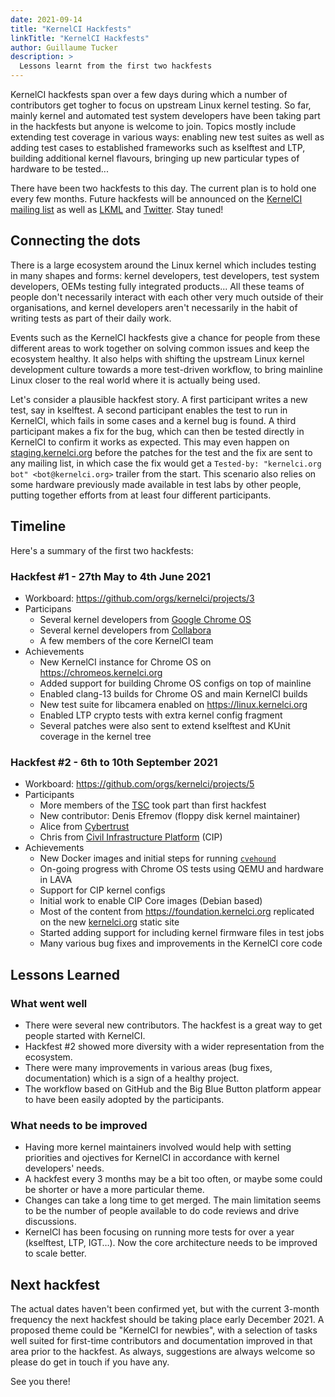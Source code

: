 ```yaml
---
date: 2021-09-14
title: "KernelCI Hackfests"
linkTitle: "KernelCI Hackfests"
author: Guillaume Tucker
description: >
  Lessons learnt from the first two hackfests
---
```


KernelCI hackfests span over a few days during which a number of contributors
get togher to focus on upstream Linux kernel testing.  So far, mainly kernel
and automated test system developers have been taking part in the hackfests but
anyone is welcome to join.  Topics mostly include extending test coverage in
various ways: enabling new test suites as well as adding test cases to
established frameworks such as kselftest and LTP, building additional kernel
flavours, bringing up new particular types of hardware to be tested...

There have been two hackfests to this day.  The current plan is to hold one
every few months.  Future hackfests will be announced on the [KernelCI mailing
list](https://groups.io/g/kernelci/topics) as well as [LKML](https://lkml.org/)
and [Twitter](https://twitter.com/kernelci).  Stay tuned!


## Connecting the dots

There is a large ecosystem around the Linux kernel which includes testing in
many shapes and forms: kernel developers, test developers, test system
developers, OEMs testing fully integrated products...  All these teams of
people don't necessarily interact with each other very much outside of their
organisations, and kernel developers aren't necessarily in the habit of writing
tests as part of their daily work.

Events such as the KernelCI hackfests give a chance for people from these
different areas to work together on solving common issues and keep the
ecosystem healthy.  It also helps with shifting the upstream Linux kernel
development culture towards a more test-driven workflow, to bring mainline
Linux closer to the real world where it is actually being used.

Let's consider a plausible hackfest story.  A first participant writes a new
test, say in kselftest.  A second participant enables the test to run in
KernelCI, which fails in some cases and a kernel bug is found.  A third
participant makes a fix for the bug, which can then be tested directly in
KernelCI to confirm it works as expected.  This may even happen on
[staging.kernelci.org](https://staging.kernelci.org) before the patches for the
test and the fix are sent to any mailing list, in which case the fix would get
a `Tested-by: "kernelci.org bot" <bot@kernelci.org>` trailer from the start.
This scenario also relies on some hardware previously made available in test
labs by other people, putting together efforts from at least four different
participants.


## Timeline

Here's a summary of the first two hackfests:

### Hackfest #1 - 27th May to 4th June 2021

* Workboard: https://github.com/orgs/kernelci/projects/3
* Participans
  * Several kernel developers from [Google Chrome
  OS](https://www.google.com/intl/en_uk/chromebook/chrome-os/)
  * Several kernel developers from [Collabora](https://collabora.com)
  * A few members of the core KernelCI team
* Achievements
  * New KernelCI instance for Chrome OS on https://chromeos.kernelci.org
  * Added support for building Chrome OS configs on top of mainline
  * Enabled clang-13 builds for Chrome OS and main KernelCI builds
  * New test suite for libcamera enabled on https://linux.kernelci.org
  * Enabled LTP crypto tests with extra kernel config fragment
  * Several patches were also sent to extend kselftest and KUnit coverage in
      the kernel tree

### Hackfest #2 - 6th to 10th September 2021

* Workboard: https://github.com/orgs/kernelci/projects/5
* Participants
  * More members of the [TSC](/docs/org/tsc/) took part than first hackfest
  * New contributor: Denis Efremov (floppy disk kernel maintainer)
  * Alice from [Cybertrust](https://www.cybertrust.co.jp/english/)
  * Chris from [Civil Infrastructure Platform](https://www.cip-project.org/)
    (CIP)
* Achievements
  * New Docker images and initial steps for running
      [`cvehound`](https://github.com/evdenis/cvehound)
  * On-going progress with Chrome OS tests using QEMU and hardware in LAVA
  * Support for CIP kernel configs
  * Initial work to enable CIP Core images (Debian based)
  * Most of the content from https://foundation.kernelci.org replicated on the
    new [kernelci.org](https://kernelci.org) static site
  * Started adding support for including kernel firmware files in test jobs
  * Many various bug fixes and improvements in the KernelCI core code


## Lessons Learned

### What went well

* There were several new contributors.  The hackfest is a great way to get
  people started with KernelCI.
* Hackfest #2 showed more diversity with a wider representation from the
  ecosystem.
* There were many improvements in various areas (bug fixes, documentation)
  which is a sign of a healthy project.
* The workflow based on GitHub and the Big Blue Button platform appear to have
  been easily adopted by the participants.

### What needs to be improved

* Having more kernel maintainers involved would help with setting priorities
  and ojectives for KernelCI in accordance with kernel developers' needs.
* A hackfest every 3 months may be a bit too often, or maybe some could be
  shorter or have a more particular theme.
* Changes can take a long time to get merged.  The main limitation seems to be
  the number of people available to do code reviews and drive discussions.
* KernelCI has been focusing on running more tests for over a year (kselftest,
  LTP, IGT…).  Now the core architecture needs to be improved to scale better.


## Next hackfest

The actual dates haven't been confirmed yet, but with the current 3-month
frequency the next hackfest should be taking place early December 2021.  A
proposed theme could be "KernelCI for newbies", with a selection of tasks well
suited for first-time contributors and documentation improved in that area
prior to the hackfest.  As always, suggestions are always welcome so please do
get in touch if you have any.

See you there!
